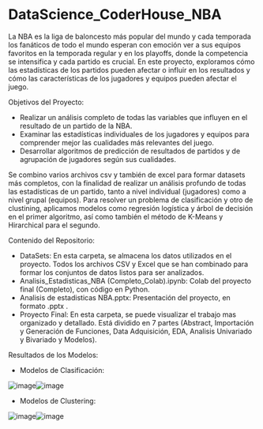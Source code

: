 # DataScience_CoderHouse_NBA
La NBA es la liga de baloncesto más popular del mundo y cada temporada los fanáticos de todo el mundo esperan con emoción ver a sus equipos favoritos en la temporada regular y en los playoffs, donde la competencia se intensifica y cada partido es crucial. En este proyecto, exploramos cómo las estadísticas de los partidos pueden afectar o influir en los resultados y cómo las características de los jugadores y equipos pueden afectar el juego.

Objetivos del Proyecto:

* Realizar un análisis completo de todas las variables que influyen en el resultado de un partido de la NBA.
* Examinar las estadísticas individuales de los jugadores y equipos para comprender mejor las cualidades más relevantes del juego.
* Desarrollar algoritmos de predicción de resultados de partidos y de agrupación de jugadores según sus cualidades.
 
 Se combino varios archivos csv y también de excel para formar datasets más completos, con la finalidad de realizar un análisis profundo de todas las estadísticas de un partido, tanto a nivel individual (jugadores) como a nivel grupal (equipos). Para resolver un problema de clasificación y otro de clustining, aplicamos modelos como regresión logística y árbol de decisión en el primer algoritmo, así como también el método de K-Means y Hirarchical para el segundo.

Contenido del Repositorio:

* DataSets: En esta carpeta, se almacena los datos utilizados en el proyecto. Todos los archivos CSV y Excel que se han combinado para formar los conjuntos de datos listos para ser analizados.
* Analisis_Estadisticas_NBA (Completo_Colab).ipynb: Colab del proyecto final (Completo), con código en Python.
* Analisis de estadisticas NBA.pptx: Presentación del proyecto, en formato .pptx .
* Proyecto Final: En esta carpeta, se puede visualizar el trabajo mas organizado y detallado. Está dividido en 7 partes (Abstract, Importación y Generación de Funciones, Data Adquisición, EDA, Analisis Univariado y Bivariado y Modelos).

Resultados de los Modelos:

* Modelos de Clasificación:

![image](https://github.com/Germanlopezbucar/DataScience_CoderHouse_NBA/assets/116103306/1cecb721-df23-40e2-9e74-7ec3d22b48b7)![image](https://github.com/Germanlopezbucar/DataScience_CoderHouse_NBA/assets/116103306/b21af09a-fd70-4cf7-8135-cac54d7d735d)

* Modelos de Clustering:

![image](https://github.com/Germanlopezbucar/DataScience_CoderHouse_NBA/assets/116103306/6ab489b1-689e-45cf-b3c0-701088a6a7c2)![image](https://github.com/Germanlopezbucar/DataScience_CoderHouse_NBA/assets/116103306/b495bc24-c9ad-4087-9bbb-d2322230c687)



 
